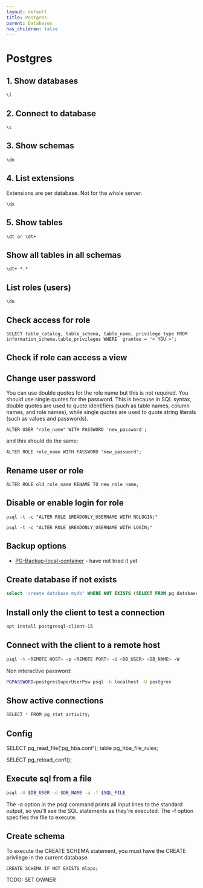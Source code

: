 ```yaml
---
layout: default
title: Postgres
parent: Databases
has_children: false
---
```


# Postgres

## 1. Show databases

`\l`

## 2. Connect to database

`\c`

## 3. Show schemas

`\dn`

## 4. List extensions

Extensions are per database. Not for the whole server.

`\dx`

## 5. Show tables

`\dt or \dt+`

## Show all tables in all schemas

`\dt+ *.*`

## List roles (users)

`\du`

## Check access for role

`SELECT table_catalog, table_schema, table_name, privilege_type FROM information_schema.table_privileges WHERE  grantee = '< YOU >';`

## Check if role can access a view

## Change user password

You can use double quotes for the role name but this is not required. You
should use single quotes for the password. This is because in SQL syntax,
double quotes are used to quote identifiers (such as table names, column names,
and role names), while single quotes are used to quote string literals
(such as values and passwords).

`ALTER USER "role_name" WITH PASSWORD 'new_password';`

and this should do the same:

`ALTER ROLE role_name WITH PASSWORD 'new_password';`

## Rename user or role

`ALTER ROLE old_role_name RENAME TO new_role_name;`

## Disable or enable login for role

`psql -t -c "ALTER ROLE $READONLY_USERNAME WITH NOLOGIN;"`

`psql -t -c "ALTER ROLE $READONLY_USERNAME WITH LOGIN;"`

## Backup options

* [PG-Backup-local-container](https://github.com/prodrigestivill/docker-postgres-backup-local) - have not tried it yet

## Create database if not exists

```sql
select 'create database mydb' WHERE NOT EXISTS (SELECT FROM pg_database WHERE datname = 'mydb')\gexec
```

## Install only the client to test a connection

```bash
apt install postgresql-client-15
```

## Connect with the client to a remote host

```bash
psql -h <REMOTE HOST> -p <REMOTE PORT> -U <DB_USER> <DB_NAME> -W
```

Non interactive password:

```bash
PGPASSWORD=postgresSuperUserPsw psql -h localhost -U postgres
```

## Show active connections

```bash
SELECT * FROM pg_stat_activity;
```

## Config

SELECT pg_read_file('pg_hba.conf');
table pg_hba_file_rules;

SELECT pg_reload_conf();

## Execute sql from a file

```bash
psql -U $DB_USER -d $DB_NAME -a -f $SQL_FILE
```

The -a option in the psql command prints all input lines to the standard output,
so you'll see the SQL statements as they're executed. The -f option specifies the file to execute.

## Create schema

To execute the CREATE SCHEMA statement, you must have the CREATE privilege in the current database.

```bash
CREATE SCHEMA IF NOT EXISTS mlops;
```
TODO: SET OWNER
